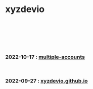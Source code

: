# xyzdevio <br/><br/> <!-- PROJECT LIST_BEGIN --><br/><br/><h3>2022-10-17 : [multiple-accounts](./multiple-accounts)</h3><br/><h3>2022-09-27 : [xyzdevio.github.io](./xyzdevio.github.io)</h3><br/><br/><!-- PROJECT LIST_END --><br/>
